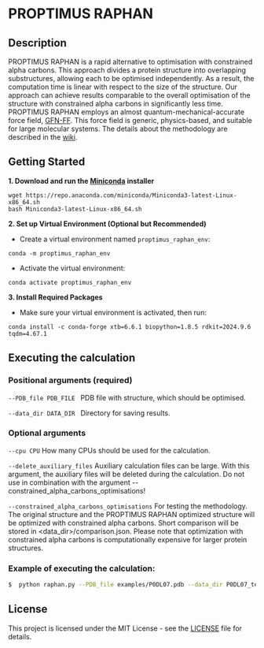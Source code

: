 # PROPTIMUS RAPHAN

## Description

PROPTIMUS RAPHAN is a rapid alternative to optimisation with constrained alpha carbons. This approach divides a protein structure into overlapping substructures, allowing each to be optimised independently. As a result, the computation time is linear with respect to the size of the structure. Our approach can achieve results comparable to the overall optimisation of the structure with constrained alpha carbons in significantly less time. PROPTIMUS RAPHAN employs an almost quantum-mechanical-accurate force field, [GFN-FF](https://onlinelibrary.wiley.com/doi/10.1002/anie.202004239). This force field is generic, physics-based, and suitable for large molecular systems. The details about the methodology are described in the [wiki](https://github.com/sb-ncbr/proptimus_raphan/wiki).

## Getting Started

**1. Download and run the [Miniconda](https://www.anaconda.com/docs/getting-started/miniconda/main) installer**

```
wget https://repo.anaconda.com/miniconda/Miniconda3-latest-Linux-x86_64.sh
bash Miniconda3-latest-Linux-x86_64.sh
```

**2. Set up Virtual Environment (Optional but Recommended)**

* Create a virtual environment named `proptimus_raphan_env`:

```
conda -m proptimus_raphan_env 
```

* Activate the virtual environment:

```
conda activate proptimus_raphan_env
```

**3. Install Required Packages**

* Make sure your virtual environment is activated, then run:

```
conda install -c conda-forge xtb=6.6.1 biopython=1.8.5 rdkit=2024.9.6 tqdm=4.67.1
```

## Executing the calculation

### Positional arguments (required)

`--PDB_file PDB_FILE `          PDB file with structure, which should be optimised.

`--data_dir DATA_DIR `          Directory for saving results.

### Optional arguments

`--cpu CPU`                                       How many CPUs should be used for the calculation.

`--delete_auxiliary_files`                        Auxiliary calculation files can be large. With this argument, the auxiliary files will be deleted during the calculation. Do not use in combination with the argument --constrained_alpha_carbons_optimisations!

`--constrained_alpha_carbons_optimisations`       For testing the methodology. The original structure and the PROPTIMUS RAPHAN optimized structure will be optimized with constrained alpha carbons. Short comparison will be stored in <data_dir>/comparison.json. Please note that optimization with constrained alpha carbons is computationally expensive for larger protein structures.

### Example of executing the calculation:

```bash
$  python raphan.py --PDB_file examples/P0DL07.pdb --data_dir P0DL07_test
```

## License

This project is licensed under the MIT License - see the [LICENSE](https://github.com/sb-ncbr/rings-conformation-validation/blob/main/LICENSE) file for details.